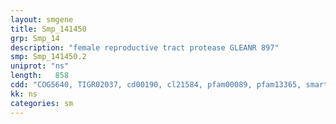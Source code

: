 ```yaml
---
layout: smgene
title: Smp_141450
grp: Smp_14
description: "female reproductive tract protease GLEANR 897"
smp: Smp_141450.2
uniprot: "ns"
length:   858
cdd: "COG5640, TIGR02037, cd00190, cl21584, pfam00089, pfam13365, smart00020"
kk: ns
categories: sm
---
```

